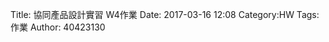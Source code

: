 Title: 協同產品設計實習   W4作業
Date: 2017-03-16 12:08
Category:HW
Tags:作業
Author: 40423130



<!-- PELICAN_END_SUMMARY -->






